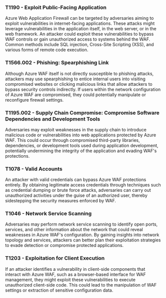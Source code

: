 ### T1190 - Exploit Public-Facing Application
Azure Web Application Firewall can be targeted by adversaries aiming to exploit vulnerabilities in internet-facing applications. These attacks might leverage vulnerabilities in the application itself, in the web server, or in the web framework. An attacker could exploit these vulnerabilities to bypass WAF controls or gain unauthorized access to systems behind the WAF. Common methods include SQL injection, Cross-Site Scripting (XSS), and various forms of remote code execution.

### T1566.002 - Phishing: Spearphishing Link
Although Azure WAF itself is not directly susceptible to phishing attacks, attackers may use spearphishing to entice internal users into visiting compromised websites or clicking malicious links that allow attackers to bypass security controls indirectly. If users within the network configuration of Azure WAF are compromised, they could potentially manipulate or reconfigure firewall settings.

### T1195.002 - Supply Chain Compromise: Compromise Software Dependencies and Development Tools
Adversaries may exploit weaknesses in the supply chain to introduce malicious code or vulnerabilities into web applications protected by Azure WAF. This could occur through compromised third-party libraries, dependencies, or development tools used during application development, potentially undermining the integrity of the application and evading WAF's protections.

### T1078 - Valid Accounts
An attacker with valid credentials can bypass Azure WAF protections entirely. By obtaining legitimate access credentials through techniques such as credential dumping or brute force attacks, adversaries can carry out unauthorized activities under the guise of an authorized user, thereby sidestepping the security measures enforced by WAF.

### T1046 - Network Service Scanning
Adversaries may perform network service scanning to identify open ports, services, and other information about the network that could reveal weaknesses in Azure WAF's configuration. By gaining insights into network topology and services, attackers can better plan their exploitation strategies to evade detection or compromise protected applications.

### T1203 - Exploitation for Client Execution
If an attacker identifies a vulnerability in client-side components that interact with Azure WAF, such as a browser-based interface for WAF management, they might exploit these vulnerabilities to execute unauthorized client-side code. This could lead to the manipulation of WAF settings or extraction of sensitive configuration data.
